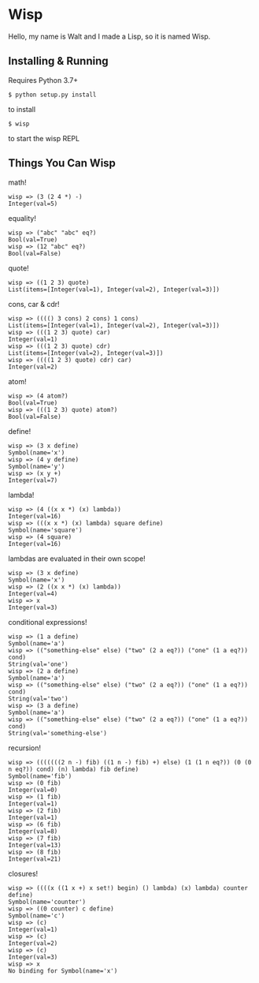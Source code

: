 Wisp
====
Hello, my name is Walt and I made a Lisp, so it is named Wisp.

Installing & Running
--------------------
Requires Python 3.7+

```
$ python setup.py install
```
to install

```
$ wisp
```
to start the wisp REPL

Things You Can Wisp
-------------------

math!
```
wisp => (3 (2 4 *) -)
Integer(val=5)
```

equality!
```
wisp => ("abc" "abc" eq?)
Bool(val=True)
wisp => (12 "abc" eq?)
Bool(val=False)
```

quote!
```
wisp => ((1 2 3) quote)
List(items=[Integer(val=1), Integer(val=2), Integer(val=3)])
```

cons, car & cdr!
```
wisp => (((() 3 cons) 2 cons) 1 cons)
List(items=[Integer(val=1), Integer(val=2), Integer(val=3)])
wisp => (((1 2 3) quote) car)
Integer(val=1)
wisp => (((1 2 3) quote) cdr)
List(items=[Integer(val=2), Integer(val=3)])
wisp => ((((1 2 3) quote) cdr) car)
Integer(val=2)
```

atom!
```
wisp => (4 atom?)
Bool(val=True)
wisp => (((1 2 3) quote) atom?)
Bool(val=False)
```

define!
```
wisp => (3 x define)
Symbol(name='x')
wisp => (4 y define)
Symbol(name='y')
wisp => (x y +)
Integer(val=7)
```

lambda!
```
wisp => (4 ((x x *) (x) lambda))
Integer(val=16)
wisp => (((x x *) (x) lambda) square define)
Symbol(name='square')
wisp => (4 square)
Integer(val=16)
```

lambdas are evaluated in their own scope!
```
wisp => (3 x define)
Symbol(name='x')
wisp => (2 ((x x *) (x) lambda))
Integer(val=4)
wisp => x
Integer(val=3)
```


conditional expressions!
```
wisp => (1 a define)
Symbol(name='a')
wisp => (("something-else" else) ("two" (2 a eq?)) ("one" (1 a eq?)) cond)
String(val='one')
wisp => (2 a define)
Symbol(name='a')
wisp => (("something-else" else) ("two" (2 a eq?)) ("one" (1 a eq?)) cond)
String(val='two')
wisp => (3 a define)
Symbol(name='a')
wisp => (("something-else" else) ("two" (2 a eq?)) ("one" (1 a eq?)) cond)
String(val='something-else')
```

recursion!
```
wisp => (((((((2 n -) fib) ((1 n -) fib) +) else) (1 (1 n eq?)) (0 (0 n eq?)) cond) (n) lambda) fib define)
Symbol(name='fib')
wisp => (0 fib)
Integer(val=0)
wisp => (1 fib)
Integer(val=1)
wisp => (2 fib)
Integer(val=1)
wisp => (6 fib)
Integer(val=8)
wisp => (7 fib)
Integer(val=13)
wisp => (8 fib)
Integer(val=21)
```

closures!
```
wisp => ((((x ((1 x +) x set!) begin) () lambda) (x) lambda) counter define)
Symbol(name='counter')
wisp => ((0 counter) c define)
Symbol(name='c')
wisp => (c)
Integer(val=1)
wisp => (c)
Integer(val=2)
wisp => (c)
Integer(val=3)
wisp => x
No binding for Symbol(name='x')
```
